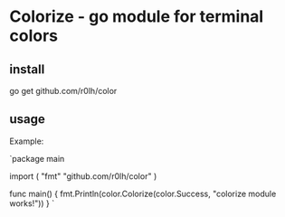 # Colorize - go module for terminal colors

## install

go get github.com/r0lh/color

## usage

Example:

`package main

import (
   "fmt"
   "github.com/r0lh/color"
)

func main() {
  fmt.Println(color.Colorize(color.Success, "colorize module works!"))
}
`
